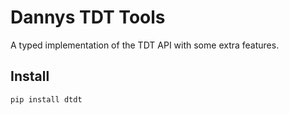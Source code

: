 # Dannys TDT Tools
A typed implementation of the TDT API with some extra features.

## Install
```bash
pip install dtdt
```
